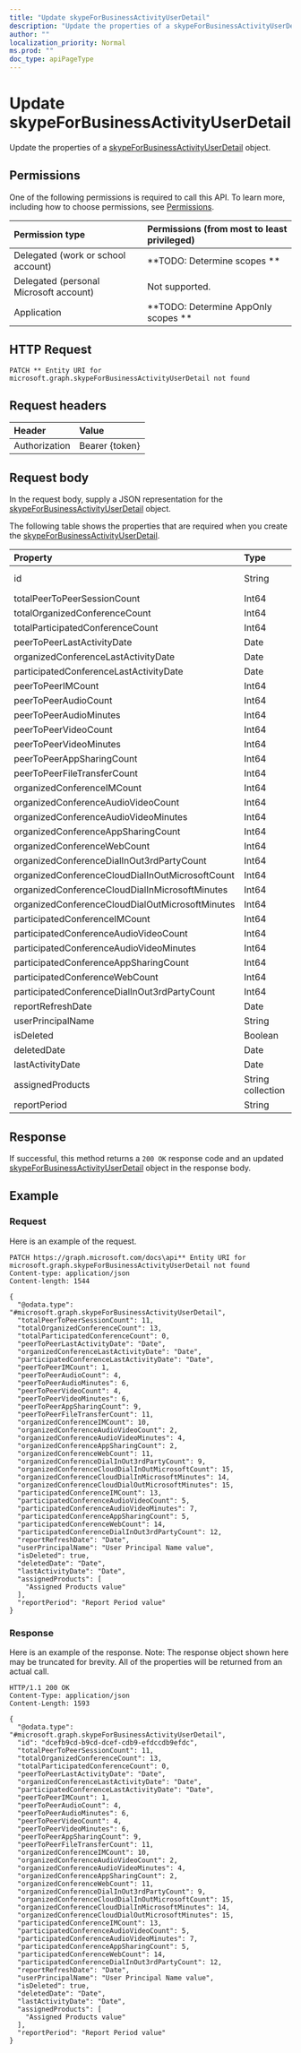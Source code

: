 ```yaml
---
title: "Update skypeForBusinessActivityUserDetail"
description: "Update the properties of a skypeForBusinessActivityUserDetail object."
author: ""
localization_priority: Normal
ms.prod: ""
doc_type: apiPageType
---
```


# Update skypeForBusinessActivityUserDetail

Update the properties of a [skypeForBusinessActivityUserDetail](../resources/skypeforbusinessactivityuserdetail.md) object.

## Permissions
One of the following permissions is required to call this API. To learn more, including how to choose permissions, see [Permissions](/concepts/permissions-reference.md).

|Permission type|Permissions (from most to least privileged)|
|:---|:---|
|Delegated (work or school account)|**TODO: Determine scopes **|
|Delegated (personal Microsoft account)|Not supported.|
|Application|**TODO: Determine AppOnly scopes **|

## HTTP Request
<!-- {
  "blockType": "ignored"
}
-->
``` http
PATCH ** Entity URI for microsoft.graph.skypeForBusinessActivityUserDetail not found
```

## Request headers
|Header|Value|
|:---|:---|
|Authorization|Bearer {token}|

## Request body
In the request body, supply a JSON representation for the [skypeForBusinessActivityUserDetail](../resources/skypeForBusinessActivityUserDetail.md) object.

The following table shows the properties that are required when you create the [skypeForBusinessActivityUserDetail](../resources/skypeforbusinessactivityuserdetail.md).

|Property|Type|Description|
|:---|:---|:---|
|id|String| Inherited from [entity](../resources/entity.md)|
|totalPeerToPeerSessionCount|Int64||
|totalOrganizedConferenceCount|Int64||
|totalParticipatedConferenceCount|Int64||
|peerToPeerLastActivityDate|Date||
|organizedConferenceLastActivityDate|Date||
|participatedConferenceLastActivityDate|Date||
|peerToPeerIMCount|Int64||
|peerToPeerAudioCount|Int64||
|peerToPeerAudioMinutes|Int64||
|peerToPeerVideoCount|Int64||
|peerToPeerVideoMinutes|Int64||
|peerToPeerAppSharingCount|Int64||
|peerToPeerFileTransferCount|Int64||
|organizedConferenceIMCount|Int64||
|organizedConferenceAudioVideoCount|Int64||
|organizedConferenceAudioVideoMinutes|Int64||
|organizedConferenceAppSharingCount|Int64||
|organizedConferenceWebCount|Int64||
|organizedConferenceDialInOut3rdPartyCount|Int64||
|organizedConferenceCloudDialInOutMicrosoftCount|Int64||
|organizedConferenceCloudDialInMicrosoftMinutes|Int64||
|organizedConferenceCloudDialOutMicrosoftMinutes|Int64||
|participatedConferenceIMCount|Int64||
|participatedConferenceAudioVideoCount|Int64||
|participatedConferenceAudioVideoMinutes|Int64||
|participatedConferenceAppSharingCount|Int64||
|participatedConferenceWebCount|Int64||
|participatedConferenceDialInOut3rdPartyCount|Int64||
|reportRefreshDate|Date||
|userPrincipalName|String||
|isDeleted|Boolean||
|deletedDate|Date||
|lastActivityDate|Date||
|assignedProducts|String collection||
|reportPeriod|String||



## Response
If successful, this method returns a `200 OK` response code and an updated [skypeForBusinessActivityUserDetail](../resources/skypeforbusinessactivityuserdetail.md) object in the response body.

## Example

### Request
Here is an example of the request.
<!-- {
  "blockType": "request",
  "name": "update_skypeforbusinessactivityuserdetail"
}
-->
``` http
PATCH https://graph.microsoft.com/docs\api** Entity URI for microsoft.graph.skypeForBusinessActivityUserDetail not found
Content-type: application/json
Content-length: 1544

{
  "@odata.type": "#microsoft.graph.skypeForBusinessActivityUserDetail",
  "totalPeerToPeerSessionCount": 11,
  "totalOrganizedConferenceCount": 13,
  "totalParticipatedConferenceCount": 0,
  "peerToPeerLastActivityDate": "Date",
  "organizedConferenceLastActivityDate": "Date",
  "participatedConferenceLastActivityDate": "Date",
  "peerToPeerIMCount": 1,
  "peerToPeerAudioCount": 4,
  "peerToPeerAudioMinutes": 6,
  "peerToPeerVideoCount": 4,
  "peerToPeerVideoMinutes": 6,
  "peerToPeerAppSharingCount": 9,
  "peerToPeerFileTransferCount": 11,
  "organizedConferenceIMCount": 10,
  "organizedConferenceAudioVideoCount": 2,
  "organizedConferenceAudioVideoMinutes": 4,
  "organizedConferenceAppSharingCount": 2,
  "organizedConferenceWebCount": 11,
  "organizedConferenceDialInOut3rdPartyCount": 9,
  "organizedConferenceCloudDialInOutMicrosoftCount": 15,
  "organizedConferenceCloudDialInMicrosoftMinutes": 14,
  "organizedConferenceCloudDialOutMicrosoftMinutes": 15,
  "participatedConferenceIMCount": 13,
  "participatedConferenceAudioVideoCount": 5,
  "participatedConferenceAudioVideoMinutes": 7,
  "participatedConferenceAppSharingCount": 5,
  "participatedConferenceWebCount": 14,
  "participatedConferenceDialInOut3rdPartyCount": 12,
  "reportRefreshDate": "Date",
  "userPrincipalName": "User Principal Name value",
  "isDeleted": true,
  "deletedDate": "Date",
  "lastActivityDate": "Date",
  "assignedProducts": [
    "Assigned Products value"
  ],
  "reportPeriod": "Report Period value"
}
```

### Response
Here is an example of the response. Note: The response object shown here may be truncated for brevity. All of the properties will be returned from an actual call.
<!-- {
  "blockType": "response",
  "truncated": true
}
-->
``` http
HTTP/1.1 200 OK
Content-Type: application/json
Content-Length: 1593

{
  "@odata.type": "#microsoft.graph.skypeForBusinessActivityUserDetail",
  "id": "dcefb9cd-b9cd-dcef-cdb9-efdccdb9efdc",
  "totalPeerToPeerSessionCount": 11,
  "totalOrganizedConferenceCount": 13,
  "totalParticipatedConferenceCount": 0,
  "peerToPeerLastActivityDate": "Date",
  "organizedConferenceLastActivityDate": "Date",
  "participatedConferenceLastActivityDate": "Date",
  "peerToPeerIMCount": 1,
  "peerToPeerAudioCount": 4,
  "peerToPeerAudioMinutes": 6,
  "peerToPeerVideoCount": 4,
  "peerToPeerVideoMinutes": 6,
  "peerToPeerAppSharingCount": 9,
  "peerToPeerFileTransferCount": 11,
  "organizedConferenceIMCount": 10,
  "organizedConferenceAudioVideoCount": 2,
  "organizedConferenceAudioVideoMinutes": 4,
  "organizedConferenceAppSharingCount": 2,
  "organizedConferenceWebCount": 11,
  "organizedConferenceDialInOut3rdPartyCount": 9,
  "organizedConferenceCloudDialInOutMicrosoftCount": 15,
  "organizedConferenceCloudDialInMicrosoftMinutes": 14,
  "organizedConferenceCloudDialOutMicrosoftMinutes": 15,
  "participatedConferenceIMCount": 13,
  "participatedConferenceAudioVideoCount": 5,
  "participatedConferenceAudioVideoMinutes": 7,
  "participatedConferenceAppSharingCount": 5,
  "participatedConferenceWebCount": 14,
  "participatedConferenceDialInOut3rdPartyCount": 12,
  "reportRefreshDate": "Date",
  "userPrincipalName": "User Principal Name value",
  "isDeleted": true,
  "deletedDate": "Date",
  "lastActivityDate": "Date",
  "assignedProducts": [
    "Assigned Products value"
  ],
  "reportPeriod": "Report Period value"
}
```

